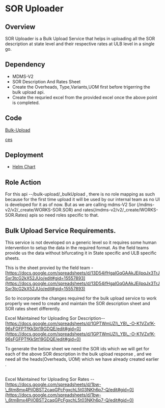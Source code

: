 # SOR Uploader

## Overview

SOR Uploader is a Bulk Upload Service that helps in uploading all  the SOR description at state level and their respective rates at ULB level in a single go.

## Dependency&#x20;

* MDMS-V2
* SOR Description And Rates Sheet
* &#x20;Create the Overheads, Type,Variants,UOM first before trigerring the bulk upload api.
* Create the requried excel from the provided excel once the above point is completed.

## Code

[Bulk-Upload](https://github.com/odisha-muktasoft/MUKTA\_IMPL/tree/UAT/utilities/bulk-upload)

[ces](https://github.com/egovernments/DIGIT-Works/tree/measurement-ui/utilities/mukta-services)

## Deployment

* [Helm Chart](https://github.com/odisha-muktasoft/DIGIT-DevOps/tree/mukta-1.22-changes/deploy-as-code/helm/charts/digit-works/utilities/bulk-upload)

## Role Action&#x20;

For this api --/bulk-upload/\_bulkUpload , there is no role mapping as such because for the first time upload it will be used by our internal team as no UI is developed for it as of now. But as we are calling mdms-V2 Sor (/mdms-v2/v2/\_create/WORKS-SOR.SOR) and rates(/mdms-v2/v2/\_create/WORKS-SOR.Rates) apis so need roles specific to that.

## Bulk Upload Service Requirements.

This service is not developed on a generic level so it requires some human intervention to setup the data in the required format. As the field teams provide us the data  without bifurcating it in State specific and ULB specific sheets.

This is the sheet provied by the field team - [https://docs.google.com/spreadsheets/d/13D54ifHgaIGqGAAkJEjIpqJx3TrJSxr3tcG2kX52JUo/edit#gid=15557893](https://docs.google.com/spreadsheets/d/13D54ifHgaIGqGAAkJEjIpqJx3TrJSxr3tcG2kX52JUo/edit#gid=15557893)

So to incorporate the changes required for the bulk upload service to work properly we need to create  and maintain the SOR description sheet and SOR rates sheet differently.

Excel Maintained for Uploading Sor Description--\
[https://docs.google.com/spreadsheets/d/1GPTWmUZI\_YB\_-O-K1VZxfK-96sFGFPTfKkStt19GDQE/edit#gid=0](https://docs.google.com/spreadsheets/d/1GPTWmUZI\_YB\_-O-K1VZxfK-96sFGFPTfKkStt19GDQE/edit#gid=0)



To generate the below sheet we need the SOR ids which we will get for each of the above SOR description in the bulk upload response , and we need  all the heads(Overheads, UOM) which we have already created earlier .

\
Excel Maintained for Uploading Sor Rates --\
[https://docs.google.com/spreadsheets/d/1bw-\_6tm8mx4PiIOBST2caqGPcFgxchL5t03NKh6p7-Q/edit#gid=0](https://docs.google.com/spreadsheets/d/1bw-\_6tm8mx4PiIOBST2caqGPcFgxchL5t03NKh6p7-Q/edit#gid=0)

